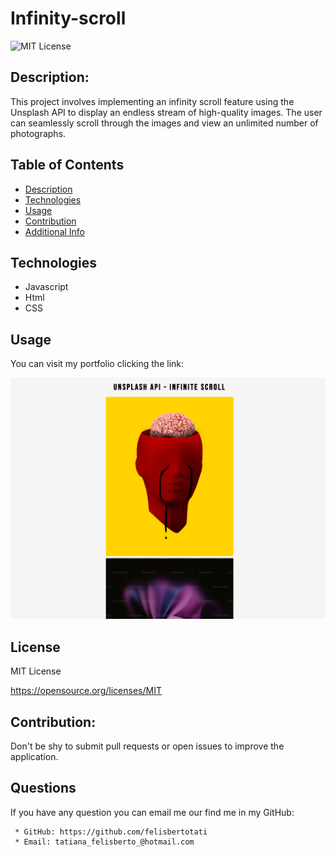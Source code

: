 # Infinity-scroll

![MIT License](https://img.shields.io/badge/license-MIT-blue.svg)

## Description:

This project involves implementing an infinity scroll feature using the Unsplash API to display an endless stream of high-quality images. The user can seamlessly scroll through the images and view an unlimited number of photographs.


## Table of Contents

- [Description](#description)
- [Technologies](#technologies)
- [Usage](#usage)
- [Contribution](#contribution)
- [Additional Info](#github)

## Technologies

- Javascript
- Html
- CSS

## Usage

You can visit my portfolio clicking the link:


![image](https://github.com/felisbertotati/Infinity-scroll/blob/main/assets/images/screenshot.png?raw=true)

## License

MIT License

https://opensource.org/licenses/MIT

## Contribution:

Don't be shy to submit pull requests or open issues to improve the application.

## Questions

If you have any question you can email me our find me in my GitHub:

     * GitHub: https://github.com/felisbertotati
     * Email: tatiana_felisberto_@hotmail.com
